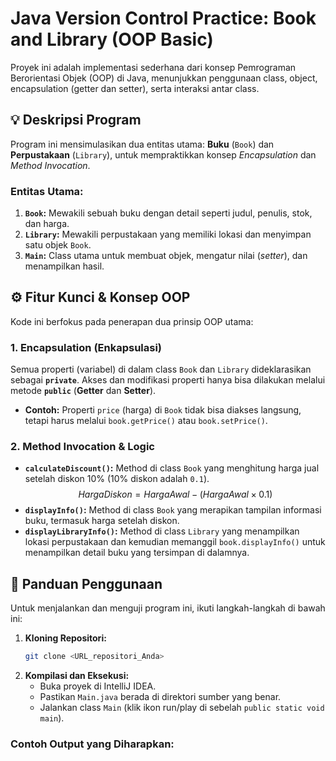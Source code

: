 # Java Version Control Practice: Book and Library (OOP Basic)

Proyek ini adalah implementasi sederhana dari konsep Pemrograman Berorientasi Objek (OOP) di Java, menunjukkan penggunaan class, object, encapsulation (getter dan setter), serta interaksi antar class.

## 💡 Deskripsi Program

Program ini mensimulasikan dua entitas utama: **Buku** (`Book`) dan **Perpustakaan** (`Library`), untuk mempraktikkan konsep *Encapsulation* dan *Method Invocation*.

### Entitas Utama:

1.  **`Book`:** Mewakili sebuah buku dengan detail seperti judul, penulis, stok, dan harga.
2.  **`Library`:** Mewakili perpustakaan yang memiliki lokasi dan menyimpan satu objek `Book`.
3.  **`Main`:** Class utama untuk membuat objek, mengatur nilai (*setter*), dan menampilkan hasil.

## ⚙️ Fitur Kunci & Konsep OOP

Kode ini berfokus pada penerapan dua prinsip OOP utama:

### 1. Encapsulation (Enkapsulasi)

Semua properti (variabel) di dalam class `Book` dan `Library` dideklarasikan sebagai **`private`**. Akses dan modifikasi properti hanya bisa dilakukan melalui metode **`public`** (**Getter** dan **Setter**).

* **Contoh:** Properti `price` (harga) di `Book` tidak bisa diakses langsung, tetapi harus melalui `book.getPrice()` atau `book.setPrice()`.

### 2. Method Invocation & Logic

* **`calculateDiscount()`:** Method di class `Book` yang menghitung harga jual setelah diskon 10% ($10\%$ diskon adalah `0.1`).
  $$HargaDiskon = Harga Awal - (Harga Awal \times 0.1)$$
* **`displayInfo()`:** Method di class `Book` yang merapikan tampilan informasi buku, termasuk harga setelah diskon.
* **`displayLibraryInfo()`:** Method di class `Library` yang menampilkan lokasi perpustakaan dan kemudian memanggil `book.displayInfo()` untuk menampilkan detail buku yang tersimpan di dalamnya.

## 🚀 Panduan Penggunaan

Untuk menjalankan dan menguji program ini, ikuti langkah-langkah di bawah ini:

1.  **Kloning Repositori:**
    ```bash
    git clone <URL_repositori_Anda>
    ```
2.  **Kompilasi dan Eksekusi:**
    * Buka proyek di IntelliJ IDEA.
    * Pastikan `Main.java` berada di direktori sumber yang benar.
    * Jalankan class `Main` (klik ikon run/play di sebelah `public static void main`).

### Contoh Output yang Diharapkan: